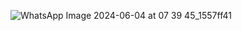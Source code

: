 ![WhatsApp Image 2024-06-04 at 07 39 45_1557ff41](https://github.com/Adityaraj05/LeetCode/assets/118068294/e88e3219-eee2-46d8-ad7f-90e949258095)
